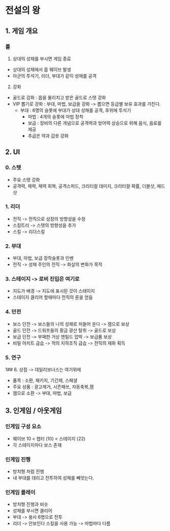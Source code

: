 #  전설의 왕
## 1. 게임 개요
### 룰
1) 상대의 성채를 부시면 게임 종료
  - 상대의 성채에서 몹 웨이브 발생
  - 아군의 투석기, 리더, 부대가 같이 성채를 공격 

2) 강화
  - 골드로 강화 : 몹을 물리치고 받은 골드로 스탯 강화 
  - VIP 뽑기로 강화 : 부대, 마법, 보급을 강화 -> 뽑으면 등급별 보유 효과를 가진다.     
      - 부대 : 6명의 슬롯에 부대가 상대 성채를 공격, 후위에 투석기
        - 마법 : 4개의 슬롯에 마법 장착 
        - 보급 : 장비의 다른 개념으로 공격력과 방어력 상승으로 위해 음식, 음료를 제공
        * 추급은 약과 갑옷 강화  

## 2. UI



### 0. 스탯
  - 주요 스탯 강화
  - 공격력, 체력, 체력 회복, 공격스피드, 크리티컬 데미지, 크리티컬 확률, 더블샷, 헤드샷

### 1. 리더 
  - 전직 -> 전직으로 성장의 방향성을 수정
  - 스킬트리 -> 스탯의 방향성을 추가 
  - 스킬 -> 리더스킬

### 2. 부대
  - 부대, 마법, 보급 장착슬롯과 인벤
  - 전직 -> 성채 주인의 전직 -> 화살의 변화가 목적

### 3. 스테이지 -> 로비 진입은 여기로
  - 지도가 배경 -> 지도에 표시된 것이 스테이지
  - 스테이지 클리어 할때마다 전직의 룬을 얻음 
  
### 4. 던전
  - 보스 던전 -> 보스들의 나의 성채로 처들어 온다 -> 잼으로 보상
  - 골드 던전 -> 드워프들의 황금 광산 탈취 -> 골드로 보상
  - 보급 던전 -> 부패한 거상 앤틸드 압박 -> 보급품 보상
  - 비밀 아치트 급습 -> 적의 지하조직 급습 -> 전직의 재화 획득 

### 5. 연구

1## 6. 상점 -> 데일리보너스는 여기위에
  - 품목 : 소환, 패키지, 기간제, 스페셜
  - 주요 상품 : 광고제거, 시즌패쓰, 자동축복,잼
  - 잼으로 소환 -> 부대, 마법, 보급 

## 3. 인게임 / 아웃게임
### 인게임 구성 요소 
  - 웨이브 10 <  챕터 (10) < 스테이지 (22)
  - 각 스테이지마다 보스 존재

### 인게임 진행
  - 방치형 처럼 진행 
  - 내 부대를 데리고 전투하여 성채를 빼앗는다. 
  
### 인게임 플레이 
  - 방치형 진행과 비슷
  - 성채를 부시면 클리어 
  - 부대 -> 용사 6명으로 전투
  - 리더 -> 안보인다 스킬을 사용 가능 -> 마법마다 다름
   
